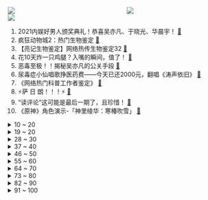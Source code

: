 <div >
	<a style="float:left;width:55%;" href = "https://github.com/anuraghazra/github-readme-stats">
	 <img src = "https://github-readme-stats.vercel.app/api?username=iuuuuuaena&theme=buefy&show_icons=true"/>
	</a>
	<a  style="float:right;width:45%" href = "https://github.com/anuraghazra/github-readme-stats">
	 <img  src="https://github-readme-stats.vercel.app/api/top-langs/?username=anuraghazra&layout=compact"/>
	</a>
	</div>

[![](https://img.shields.io/badge/jxd-@jxdgogogo.xyz-yellowgreen.svg)](https://www.jxdgogogo.xyz)<br>
1. 2021内娱好男人颁奖典礼！恭喜吴亦凡、于晓光、华晨宇！ [:link:](//www.bilibili.com/video/BV1CP4y147NU) <br>
2. 疯狂动物城2：热门生物鉴定 [:link:](//www.bilibili.com/video/BV1qg411M7ND) <br>
3. 【亮记生物鉴定】网络热传生物鉴定32 [:link:](//www.bilibili.com/video/BV1Lw411975d) <br>
4. 花10天炸一只鸡腿？入嘴的瞬间，值了！ [:link:](//www.bilibili.com/video/BV1Xb4y1k714) <br>
5. 恶毒至极！！揭秘吴亦凡的公关手段 [:link:](//www.bilibili.com/video/BV1ab4y1672C) <br>
6. 尿毒症小仙唱歌挣医药费——今天已还2000元，翻唱《涛声依旧》 [:link:](//www.bilibili.com/video/BV17B4y1K7fU) <br>
7. 《网络热门科普工作者鉴定》 [:link:](//www.bilibili.com/video/BV1qb4y167JA) <br>
8. ⚡萨 日 朗！！！⚡ [:link:](//www.bilibili.com/video/BV15L411p7M8) <br>
9. “读评论”这可能是最后一期了，且珍惜！ [:link:](//www.bilibili.com/video/BV1tv411n7Ek) <br>
10. 《原神》角色演示-「神里绫华：寒椿吹雪」 [:link:](//www.bilibili.com/video/BV1w44y1m79B) <br>
<details>
<summary>10 ~ 20</summary>

11. 【义眼科普+澄清】 [:link:](//www.bilibili.com/video/BV1Wy4y1j7sD) <br>
12. 找两个互不认识的UP主，让他们强行聊天会有多尬？【尬聊01】 [:link:](//www.bilibili.com/video/BV1uL411H7jA) <br>
13. 当年火遍全国的打鬼子游戏，真结局到底是什么？？ [:link:](//www.bilibili.com/video/BV1jv411E7fK) <br>
14. 《致吴签》：你欠她的，拿什么来还？！ [:link:](//www.bilibili.com/video/BV1Kf4y1577j) <br>
15. 霸气！李云龙组团大闹日军生日宴！《亮剑》P4 [:link:](//www.bilibili.com/video/BV1cw411R7kZ) <br>
16. 你真的了解加拿大电鳗嘛？ [:link:](//www.bilibili.com/video/BV1to4y1D7G3) <br>
17. 小伙凌晨被饿醒，花三小时自制一道大碗宽面，碳水爆炸吃太饱 [:link:](//www.bilibili.com/video/BV1EU4y1n75Q) <br>
18. 大雄，我的拳头很大，你要忍一下！ [:link:](//www.bilibili.com/video/BV1Py4y1j7qk) <br>
19. 【苏运莹X《九九八十一》】鬼马唱腔，诠释西游众生相！ [:link:](//www.bilibili.com/video/BV1Bv411n7kV) <br>
</details>
<details>
<summary>19 ~ 20</summary>

20. 【实锤】看不下去了，这P图水平是在挑战谁呢 [:link:](//www.bilibili.com/video/BV1tw41197rN) <br>
21. 👴和神里一起睡 [:link:](//www.bilibili.com/video/BV1Xo4y1D77q) <br>
22. 【让学】让子弹飞里的真正赢家！颠覆剧情：一个致命女人和她的逆袭暗线 [:link:](//www.bilibili.com/video/BV1uL411p73m) <br>
23. 老婆叫我搬出去，我…… [:link:](//www.bilibili.com/video/BV1Wh411r7r1) <br>
24. 买 瓜 大 队 [:link:](//www.bilibili.com/video/BV1CU4y137FJ) <br>
25. 吴亦凡。你还记得我吗？ [:link:](//www.bilibili.com/video/BV1Ub4y167kU) <br>
26. “如果高考也能拼夕夕...” [:link:](//www.bilibili.com/video/BV1yg411T7fB) <br>
27. C4丧葬公司 VS 挂壁 ！【C4快乐阴人流#21】 [:link:](//www.bilibili.com/video/BV1dh411B7zx) <br>
28. 《仅 粉 丝 可 见 的 纯 洁》：加拿大电鳗贞洁保卫战 [:link:](//www.bilibili.com/video/BV1o54y1n7MV) <br>
</details>
<details>
<summary>28 ~ 30</summary>

29. 强！狙击手3秒打断百米外牙签 [:link:](//www.bilibili.com/video/BV18h411r78m) <br>
30. Super idol的笑容，都没它们甜！ [:link:](//www.bilibili.com/video/BV1NB4y1K7wf) <br>
31. 面对水灾，我们能做什么？ [:link:](//www.bilibili.com/video/BV1Z54y1E7HQ) <br>
32. 【全网最全】20个Safari浏览器隐藏绝技，你未必全知道！！！ [:link:](//www.bilibili.com/video/BV1L64y1t7ks) <br>
33. 牙签？！！电影中牙签的妙用！每一次出现都很亮眼！ [:link:](//www.bilibili.com/video/BV1Gv411E7iR) <br>
34. 试吃宁夏夜市美食！美国人第一次吃羊头竟差点吐了？ [:link:](//www.bilibili.com/video/BV1ZX4y1F7y1) <br>
35. 现在用牙签写字还有人点赞吗？ [:link:](//www.bilibili.com/video/BV1dq4y1W7dW) <br>
36. 自制不锈钢游玩背包 [:link:](//www.bilibili.com/video/BV1eP4y147q5) <br>
37. 软辅到底有没有用？有用！ [:link:](//www.bilibili.com/video/BV16b4y167Vt) <br>
</details>
<details>
<summary>37 ~ 40</summary>

38. 敢  杀  我  的  马 [:link:](//www.bilibili.com/video/BV1a64y1z75j) <br>
39. “黑滴效应”是什么？当两根手指慢慢靠近后，有趣的现象发生了 [:link:](//www.bilibili.com/video/BV1eU4y1n7qg) <br>
40. 路灯下卖西瓜的父亲，看哭无数网友…… [:link:](//www.bilibili.com/video/BV1gK4y1u7nY) <br>
41. 后来才发现，王宝强领奖这段话说的全是对的! [:link:](//www.bilibili.com/video/BV1PP4y147k3) <br>
42. 性教育！生死观！人生的意义，15年前的国产儿童向动画里面居然有这么深的含义，13分钟带你了解【大耳朵图图】你不知道的事情 [:link:](//www.bilibili.com/video/BV1Yw411d7od) <br>
43. 西沙群岛是赶海界的天花板，漠叔被海鸟围攻，满地都是海鲜 [:link:](//www.bilibili.com/video/BV1eg411M7cR) <br>
44. 如何用钢牙鲨击败雷伊！ [:link:](//www.bilibili.com/video/BV1oU4y137Ed) <br>
45. 揭秘吴亦凡翻盘套路！都美竹我不想看你输。 [:link:](//www.bilibili.com/video/BV1Tq4y1X7ZP) <br>
46. 厨师长教你：“鸡蛋下饭菜”的三种做法，咸鲜微辣，拌饭拌面很赞 [:link:](//www.bilibili.com/video/BV1A64y1x7Fa) <br>
</details>
<details>
<summary>46 ~ 50</summary>

47. B站，我来了！ [:link:](//www.bilibili.com/video/BV1D64y1s7N5) <br>
48. 「误导向」感人短片《英雄》 [:link:](//www.bilibili.com/video/BV1Z64y1z7Ye) <br>
49. 救命啊，我相亲遇到奇葩了！ [:link:](//www.bilibili.com/video/BV1Nh411r7VC) <br>
50. 华农兄弟：摘点兄弟家的桃子，顺便钓一下鱼，再抓只兔子来烤 [:link:](//www.bilibili.com/video/BV1C54y1n7hd) <br>
51. 大概全站的人都会点进这个视频吧。。 [:link:](//www.bilibili.com/video/BV1A64y167SP) <br>
52. 【史诗级饶舌大乱斗】吴亦凡VS华晨宇 [:link:](//www.bilibili.com/video/BV1wX4y1c7RG) <br>
53. 当所有生物和玩家都长得完全一致，无法分辨！ [:link:](//www.bilibili.com/video/BV1eg411M7kh) <br>
54. 民间小伙为了完成儿时的梦想手机拍摄原创武侠短片《五郎八卦棍》 [:link:](//www.bilibili.com/video/BV1j44y127rM) <br>
55. 第一次吃新疆炒米粉！怎么那么上头？？？ [:link:](//www.bilibili.com/video/BV1My4y1j7AT) <br>
</details>
<details>
<summary>55 ~ 60</summary>

56. 2021年最可怕的粉丝地图出现了！ [:link:](//www.bilibili.com/video/BV15w41197BZ) <br>
57. 花15元吃西安最受争议的红油米线，配料全部加一遍，到底好吃吗？ [:link:](//www.bilibili.com/video/BV12o4y1D7xx) <br>
58. 我 挑 战 印 度 斯 坦 航 空 【组装试飞】涡轮喷气式飞机 MB-339 [:link:](//www.bilibili.com/video/BV1p64y1t7Mh) <br>
59. 越狱、打仗、搞发明，焦裕禄到底有多猛？【毒舌的南瓜】 [:link:](//www.bilibili.com/video/BV1S64y1z7jj) <br>
60. 来自前辈的传承！ 薪尽火传! [:link:](//www.bilibili.com/video/BV1iq4y1W7fe) <br>
61. 中国的诸神之战！神话史上最大的战争，中国神话体系完全解析【炎黄篇】下 [:link:](//www.bilibili.com/video/BV1iP4y147EV) <br>
62. 救的两只小肥燕一年后平安归来了，非常感动，鸟儿真的很有灵性 [:link:](//www.bilibili.com/video/BV1uL411p7Jc) <br>
63. 撸串还给钱，这好事儿还是第一次遇见 [:link:](//www.bilibili.com/video/BV1b44y1m7zb) <br>
64. 花了三十万和租赁女友约会，结果她居然… [:link:](//www.bilibili.com/video/BV1oP4y147oa) <br>
</details>
<details>
<summary>64 ~ 70</summary>

65. 你们真以为老板会用这么多蓝莓炒冰淇淋？ [:link:](//www.bilibili.com/video/BV1NL411H7iP) <br>
66. 今天，教tony老师重新做人！ [:link:](//www.bilibili.com/video/BV1NL411H7GE) <br>
67. 【INTO1】这才是真正的奥运喝彩曲MV｜《INTO THE FIRE》｜粉丝重置版 [:link:](//www.bilibili.com/video/BV1Xo4y1X7Xk) <br>
68. 谢谢！谢谢！河南暴雨郑州地铁5号线惊魂一刻 [:link:](//www.bilibili.com/video/BV1zv411n77X) <br>
69. 吉他弹唱，《一生所爱》 [:link:](//www.bilibili.com/video/BV1E44y1m7C6) <br>
70. 不要“做”挑战？（第十三期）【上】 [:link:](//www.bilibili.com/video/BV1iM4y1K7DH) <br>
71. 河南挺住！200多名武警官兵紧急封堵河道缺口 [:link:](//www.bilibili.com/video/BV1xg411M71o) <br>
72. 不要笑挑战 [:link:](//www.bilibili.com/video/BV1VB4y1K7eL) <br>
73. Σ(っ °Д °;)っ惊！！！为给公子过生日，该男子竟然... [:link:](//www.bilibili.com/video/BV1rv411n716) <br>
</details>
<details>
<summary>73 ~ 80</summary>

74. 上热搜后，我的生活发生了什么戏剧性的变化？ [:link:](//www.bilibili.com/video/BV1vL411H7fz) <br>
75. 【谢莹】你可见过这样的刻晴?《玉衡忆》原神角色同人曲 [:link:](//www.bilibili.com/video/BV11P4y147A2) <br>
76. 《内 向 顾 客》 [:link:](//www.bilibili.com/video/BV1Wv411n7FK) <br>
77. 【原神】全网首发！稻妻95个雷神瞳位置大全(已完结) [:link:](//www.bilibili.com/video/BV1gv411E7oj) <br>
78. 忍 无 可 忍 [:link:](//www.bilibili.com/video/BV1NX4y1c7pY) <br>
79. 九岁的我还没有读书，在家给弟弟沏奶粉 [:link:](//www.bilibili.com/video/BV1H64y1z7hs) <br>
80. 挑战日本相扑餐厅！一般人真的吃的下吗？ [:link:](//www.bilibili.com/video/BV1Yb4y16726) <br>
81. 僵尸即将抵达！人声演绎《植物大战僵尸》游戏声效【MayTree五月树】 [:link:](//www.bilibili.com/video/BV19h411B7cr) <br>
82. 排位五分钟一万经济，不当人打野法最终章 [:link:](//www.bilibili.com/video/BV1Jo4y1Q7KV) <br>
</details>
<details>
<summary>82 ~ 90</summary>

83. 帅 哥 真 好 [:link:](//www.bilibili.com/video/BV1go4y1Q77j) <br>
84. 玩砸了！女友以为我要求婚？竟然哭了...然而我... [:link:](//www.bilibili.com/video/BV1GX4y1c7Hq) <br>
85. 狙击手3秒打断百米外牙签！ [:link:](//www.bilibili.com/video/BV1SM4y1K7sZ) <br>
86. 这才是教科书式的复古甜酷穿搭！！！｜突如其来的假期 [:link:](//www.bilibili.com/video/BV1CX4y1F7Zu) <br>
87. 《哗》 [:link:](//www.bilibili.com/video/BV16w41197zK) <br>
88. 我只想跟男同事去唱歌，我有错吗！ [:link:](//www.bilibili.com/video/BV1L44y1m7gM) <br>
89. 【时代少年团】TNT卧室僵尸游戏 [:link:](//www.bilibili.com/video/BV1Yq4y1W7sy) <br>
90. 招 蜂 引 蝶 [:link:](//www.bilibili.com/video/BV1cq4y1X7FL) <br>
91. 猥琐颈+头前倾+颈部僵硬改善，只需3分钟！ [:link:](//www.bilibili.com/video/BV1wq4y1s7Yw) <br>
</details>
<details>
<summary>91 ~ 100</summary>

92. 三句话心甘情愿让兄弟打地铺 [:link:](//www.bilibili.com/video/BV1JM4y1K7T4) <br>
93. B站首吃紫色雪蟹，出锅后狠狠的打脸了，绝对是个意外 [:link:](//www.bilibili.com/video/BV1dg411j7xX) <br>
94. 史上最垃圾抄袭GTA类游戏，竟然还被GTA反抄袭！ [:link:](//www.bilibili.com/video/BV1Bw41197Wf) <br>
95. 茶餐厅干饭，偶遇可爱的小朋友，竟然比我还能吃！无广试吃员/美食探店 [:link:](//www.bilibili.com/video/BV1Cq4y1H7zM) <br>
96. 大清皇帝朱元璋 [:link:](//www.bilibili.com/video/BV1kb4y167QA) <br>
97. 当你做错事就会「死」！？ [:link:](//www.bilibili.com/video/BV1Cv411n7ZR) <br>
98. 【不再节食】5种食物帮你快速减脂! [:link:](//www.bilibili.com/video/BV1Cb4y167mu) <br>
99. 我的世界，但是所有生物都变得超级大！ [:link:](//www.bilibili.com/video/BV1pM4y1T7mT) <br>
100. 美逮捕偷渡超百万 懂太子妃：MAGA上街啦！ [:link:](//www.bilibili.com/video/BV1zb4y167Wf) <br>
</details>
